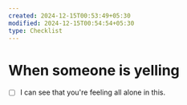 ```yaml
---
created: 2024-12-15T00:53:49+05:30
modified: 2024-12-15T00:54:54+05:30
type: Checklist
---
```


# When someone is yelling

- [ ] I can see that you're feeling all alone in this.

